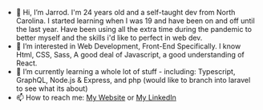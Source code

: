 - 👋 Hi, I’m Jarrod. I'm 24 years old and a self-taught dev from North Carolina. I started learning when I was 19 and have been on and off until the last year. Have been using all the extra time during the pandemic to better myself and the skills i'd like to perfect in web dev.
- 👀 I’m interested in Web Development, Front-End Specifically. I know Html, CSS, Sass, A good deal of Javascript, a good understanding of React.
- 🌱 I’m currently learning a whole lot of stuff - including: Typescript, GraphQL, Node.js & Express, and php (would like to branch into laravel to see what its about)
- 📫 How to reach me: <a href="https://jarrodg.dev">My Website</a> or <a href="linkedin.com/in/jarrod-goodney-0711aa1b9">My LinkedIn</a>

<!---
GoodneyJ/GoodneyJ is a ✨ special ✨ repository because its `README.md` (this file) appears on your GitHub profile.
You can click the Preview link to take a look at your changes.
--->
